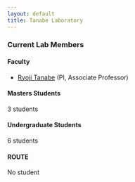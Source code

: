 ```yaml
---
layout: default
title: Tanabe Laboratory
---
```


### Current Lab Members

#### Faculty

- [Ryoji Tanabe](https://ryojitanabe.github.io/index) (PI, Associate Professor)

#### Masters Students

3 students

#### Undergraduate Students

6 students

#### ROUTE

No student
